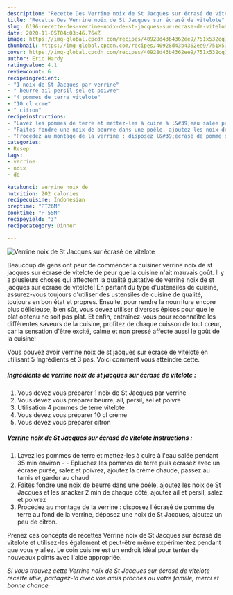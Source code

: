 ```yaml
---
description: "Recette Des Verrine noix de St Jacques sur écrasé de vitelote"
title: "Recette Des Verrine noix de St Jacques sur écrasé de vitelote"
slug: 6196-recette-des-verrine-noix-de-st-jacques-sur-ecrase-de-vitelote
date: 2020-11-05T04:03:46.764Z
image: https://img-global.cpcdn.com/recipes/40928d43b4362ee9/751x532cq70/verrine-noix-de-st-jacques-sur-ecrase-de-vitelote-photo-principale-de-la-recette.jpg
thumbnail: https://img-global.cpcdn.com/recipes/40928d43b4362ee9/751x532cq70/verrine-noix-de-st-jacques-sur-ecrase-de-vitelote-photo-principale-de-la-recette.jpg
cover: https://img-global.cpcdn.com/recipes/40928d43b4362ee9/751x532cq70/verrine-noix-de-st-jacques-sur-ecrase-de-vitelote-photo-principale-de-la-recette.jpg
author: Eric Hardy
ratingvalue: 4.1
reviewcount: 6
recipeingredient:
- "1 noix de St Jacques par verrine"
- " beurre ail persil sel et poivre"
- "4 pommes de terre vitelote"
- "10 cl crme"
- " citron"
recipeinstructions:
- "Lavez les pommes de terre et mettez-les à cuire à l&#39;eau salée pendant 35 min environ   Epluchez les pommes de terre puis écrasez avec un écrase purée, salez et poivrez, ajoutez la crème chaude, passez au tamis et garder au chaud"
- "Faites fondre une noix de beurre dans une poêle, ajoutez les noix de St Jacques et les snacker 2 min de chaque côté, ajoutez ail et persil, salez et poivrez"
- "Procédez au montage de la verrine : disposez l&#39;écrasé de pomme de terre au fond de la verrine, déposez une noix de St Jacques, ajoutez un peu de citron."
categories:
- Resep
tags:
- verrine
- noix
- de

katakunci: verrine noix de 
nutrition: 202 calories
recipecuisine: Indonesian
preptime: "PT26M"
cooktime: "PT55M"
recipeyield: "3"
recipecategory: Dinner

---
```



![Verrine noix de St Jacques sur écrasé de vitelote](https://img-global.cpcdn.com/recipes/40928d43b4362ee9/751x532cq70/verrine-noix-de-st-jacques-sur-ecrase-de-vitelote-photo-principale-de-la-recette.jpg)

Beaucoup de gens ont peur de commencer à cuisiner verrine noix de st jacques sur écrasé de vitelote de peur que la cuisine n'ait mauvais goût. Il y a plusieurs choses qui affectent la qualité gustative de verrine noix de st jacques sur écrasé de vitelote! En partant du type d'ustensiles de cuisine, assurez-vous toujours d'utiliser des ustensiles de cuisine de qualité, toujours en bon état et propres. Ensuite, pour rendre la nourriture encore plus délicieuse, bien sûr, vous devez utiliser diverses épices pour que le plat obtenu ne soit pas plat. Et enfin, entraînez-vous pour reconnaître les différentes saveurs de la cuisine, profitez de chaque cuisson de tout cœur, car la sensation d'être excité, calme et non pressé affecte aussi le goût de la cuisine!

<!--inarticleads1-->

Vous pouvez avoir verrine noix de st jacques sur écrasé de vitelote en utilisant 5 Ingrédients et 3 pas. Voici comment vous atteindre cette.

##### Ingrédients de verrine noix de st jacques sur écrasé de vitelote :

1. Vous devez vous préparer 1 noix de St Jacques par verrine
1. Vous devez vous préparer  beurre, ail, persil, sel et poivre
1. Utilisation 4 pommes de terre vitelote
1. Vous devez vous préparer 10 cl crème
1. Vous devez vous préparer  citron




<!--inarticleads2-->

##### Verrine noix de St Jacques sur écrasé de vitelote instructions :

1. Lavez les pommes de terre et mettez-les à cuire à l&#39;eau salée pendant 35 min environ  -  - Epluchez les pommes de terre puis écrasez avec un écrase purée, salez et poivrez, ajoutez la crème chaude, passez au tamis et garder au chaud
1. Faites fondre une noix de beurre dans une poêle, ajoutez les noix de St Jacques et les snacker 2 min de chaque côté, ajoutez ail et persil, salez et poivrez
1. Procédez au montage de la verrine : disposez l&#39;écrasé de pomme de terre au fond de la verrine, déposez une noix de St Jacques, ajoutez un peu de citron.




<!--inarticleads1-->

<p>
Prenez ces concepts de recettes Verrine noix de St Jacques sur écrasé de vitelote et utilisez-les également et peut-être même expérimentez pendant que vous y allez. Le coin cuisine est un endroit idéal pour tenter de nouveaux points avec l'aide appropriée.
</p>

<p>
<i>Si vous trouvez cette Verrine noix de St Jacques sur écrasé de vitelote recette utile, partagez-la avec vos amis proches ou votre famille, merci et bonne chance.</i>
</p>
